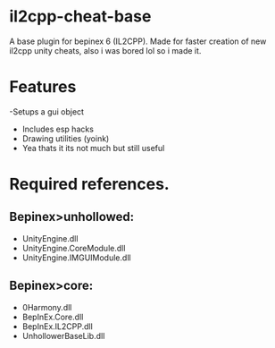 # il2cpp-cheat-base
A base plugin for bepinex 6 (IL2CPP). Made for faster creation of new il2cpp unity cheats, also i was bored lol so i made it.

# Features
 -Setups a gui object
- Includes esp hacks
- Drawing utilities (yoink)
- Yea thats it its not much but still useful

# Required references.
 ## Bepinex>unhollowed:
   - UnityEngine.dll
   - UnityEngine.CoreModule.dll
   - UnityEngine.IMGUIModule.dll
 ## Bepinex>core:
   - 0Harmony.dll
   - BepInEx.Core.dll
   - BepInEx.IL2CPP.dll
   - UnhollowerBaseLib.dll



